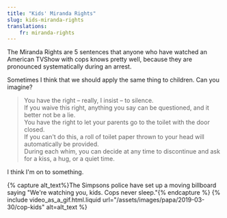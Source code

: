 ```yaml
---
title: "Kids' Miranda Rights"
slug: kids-miranda-rights
translations:
    fr: miranda-rights
---
```


The Miranda Rights are 5 sentences that anyone who have watched an American TVShow with cops knows pretty well, because they are pronounced systematically during an arrest.

Sometimes I think that we should apply the same thing to children. Can you imagine?

> You have the right – really, I insist – to silence.  
> If you waive this right, anything you say can be questioned, and it better not be a lie.  
> You have the right to let your parents go to the toilet with the door closed.  
> If you can't do this, a roll of toilet paper thrown to your head will automatically be provided.  
> During each whim, you can decide at any time to discontinue and ask for a kiss, a hug, or a quiet time.

I think I'm on to something.

{% capture alt_text%}The Simpsons police have set up a moving billboard saying "We're watching you, kids. Cops never sleep."{% endcapture %} {% include video_as_a_gif.html.liquid
url="/assets/images/papa/2019-03-30/cop-kids"
alt=alt_text
%}
